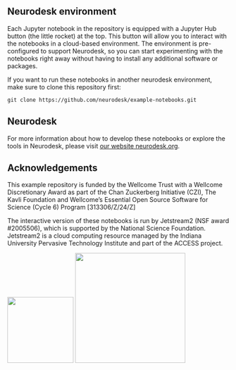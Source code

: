 ## Neurodesk environment

Each Jupyter notebook in the repository is equipped with a Jupyter Hub button (the little rocket) at the top. This button will allow you to interact with the notebooks in a cloud-based environment. The environment is pre-configured to support Neurodesk, so you can start experimenting with the notebooks right away without having to install any additional software or packages.

If you want to run these notebooks in another neurodesk environment, make sure to clone this repository first:
```
git clone https://github.com/neurodesk/example-notebooks.git
```

## Neurodesk

For more information about how to develop these notebooks or explore the tools in Neurodesk, please visit [our website neurodesk.org](https://www.neurodesk.org/).

## Acknowledgements
This example repository is funded by the Wellcome Trust with a Wellcome Discretionary Award as part of the Chan Zuckerberg Initiative (CZI), The Kavli Foundation and Wellcome’s Essential Open Source Software for Science (Cycle 6) Program [313306/Z/24/Z]

The interactive version of these notebooks is run by Jetstream2 (NSF award #2005506), which is supported by the National Science Foundation. Jetstream2 is a cloud computing resource managed by the Indiana University Pervasive Technology Institute and part of the ACCESS project.

<img src="images/Wellcome_Trust_logo.png" width="150">
<img src="images/czi_logo.png" width="250">
